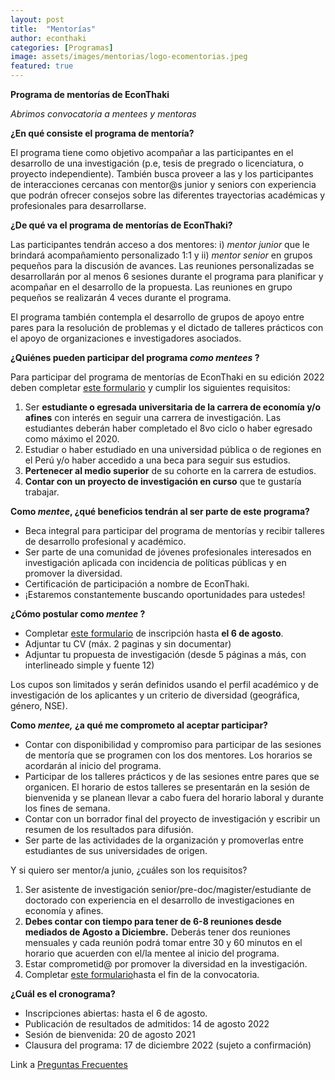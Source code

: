 ```yaml
---
layout: post
title:  "Mentorías"
author: econthaki
categories: [Programas]
image: assets/images/mentorias/logo-ecomentorias.jpeg
featured: true
---
```




**Programa de mentorías de EconThaki**

*Abrimos convocatoria a mentees y mentoras*

**¿En qué consiste el programa de mentoría?**

El programa tiene como objetivo acompañar a las participantes en el desarrollo de una investigación (p.e, tesis de pregrado o licenciatura, o proyecto independiente). También busca proveer a las y los participantes de interacciones cercanas con mentor@s junior y seniors con experiencia que podrán ofrecer consejos sobre las diferentes trayectorias académicas y profesionales para desarrollarse.

**¿De qué va el programa de mentorías de EconThaki?**

Las participantes tendrán acceso a dos mentores: i) _mentor junior_ que le brindará acompañamiento personalizado 1:1 y ii) _mentor senior_ en grupos pequeños para la discusión de avances. Las reuniones personalizadas se desarrollarán por al menos 6 sesiones durante el programa para planificar y acompañar en el desarrollo de la propuesta. Las reuniones en grupo pequeños se realizarán 4 veces durante el programa.

El programa también contempla el desarrollo de grupos de apoyo entre pares para la resolución de problemas y el dictado de talleres prácticos con el apoyo de organizaciones e investigadores asociados.

**¿Quiénes pueden participar del programa *como mentees* ?**

Para participar del programa de mentorías de EconThaki en su edición 2022 deben completar [este formulario](https://forms.gle/nw17SRrp52rWffPv9) y cumplir los siguientes requisitos:

1. Ser **estudiante o egresada universitaria de la carrera de economía y/o afines** con interés en seguir una carrera de investigación. Las estudiantes deberán haber completado el 8vo ciclo o haber egresado como máximo el 2020.
2. Estudiar o haber estudiado en una universidad pública o de regiones en el Perú y/o haber accedido a una beca para seguir sus estudios.
3. **Pertenecer al medio superior** de su cohorte en la carrera de estudios.
4. **Contar con un proyecto de investigación en curso** que te gustaría trabajar.

**Como *mentee*, ¿qué beneficios tendrán al ser parte de este programa?**

- Beca integral para participar del programa de mentorías y recibir talleres de desarrollo profesional y académico.
- Ser parte de una comunidad de jóvenes profesionales interesados en investigación aplicada con incidencia de políticas públicas y en promover la diversidad.
- Certificación de participación a nombre de EconThaki.
- ¡Estaremos constantemente buscando oportunidades para ustedes!

**¿Cómo postular como *mentee* ?**

- Completar [este formulario](https://forms.gle/nw17SRrp52rWffPv9) de inscripción hasta **el 6 de agosto**.
- Adjuntar tu CV (máx. 2 paginas y sin documentar)
- Adjuntar tu propuesta de investigación (desde 5 páginas a más, con interlineado simple y fuente 12)

Los cupos son limitados y serán definidos usando el perfil académico y de investigación de los aplicantes y un criterio de diversidad (geográfica, género, NSE).

**Como *mentee,* ¿a qué me comprometo al aceptar participar?**

- Contar con disponibilidad y compromiso para participar de las sesiones de mentoría que se programen con los dos mentores. Los horarios se acordarán al inicio del programa.
- Participar de los talleres prácticos y de las sesiones entre pares que se organicen. El horario de estos talleres se presentarán en la sesión de bienvenida y se planean llevar a cabo fuera del horario laboral y durante los fines de semana.
- Contar con un borrador final del proyecto de investigación y escribir un resumen de los resultados para difusión.
- Ser parte de las actividades de la organización y promoverlas entre estudiantes de sus universidades de origen.

Y si quiero ser mentor/a junio, ¿cuáles son los requisitos?

1. Ser asistente de investigación senior/pre-doc/magister/estudiante de doctorado con experiencia en el desarrollo de investigaciones en economía y afines.
2. **Debes contar con tiempo para tener de 6-8 reuniones desde mediados de Agosto a Diciembre.** Deberás tener dos reuniones mensuales y cada reunión podrá tomar entre 30 y 60 minutos en el horario que acuerden con el/la mentee al inicio del programa.
3. Estar comprometid@ por promover la diversidad en la investigación.
4. Completar [este formulario](https://docs.google.com/forms/d/e/1FAIpQLScyayx9WhcxR80C0c_3JtoFiAjEuxDUTxvjsgom7xQKIfBjIw/viewform?usp=sf_link)hasta el fin de la convocatoria.

**¿Cuál es el cronograma?**

- Inscripciones abiertas: hasta el 6 de agosto.
- Publicación de resultados de admitidos: 14 de agosto 2022
- Sesión de bienvenida: 20 de agosto 2021
- Clausura del programa: 17 de diciembre 2022 (sujeto a confirmación)



Link a  [Preguntas Frecuentes][pregfreq-link]

[pregfreq-link]:   https://econthaki.github.io/recursos/2021/01/06/pregfreq.html

